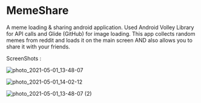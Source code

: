 # MemeShare
A meme loading &amp; sharing android application. Used Android Volley Library for API calls and Glide (GitHub) for image loading.
This app collects random memes from reddit and loads it on the main screen AND also allows you to share it with your friends.

ScreenShots :

![photo_2021-05-01_13-48-07](https://user-images.githubusercontent.com/55145996/116776251-0bc89880-aa85-11eb-9e5e-85d2b13b1c79.jpg)

![photo_2021-05-01_14-02-12](https://user-images.githubusercontent.com/55145996/116776440-0cadfa00-aa86-11eb-8c4b-6804960e3ad5.jpg)

![photo_2021-05-01_13-48-07 (2)](https://user-images.githubusercontent.com/55145996/116776264-17b45a80-aa85-11eb-8aa9-140a68414bfc.jpg)
